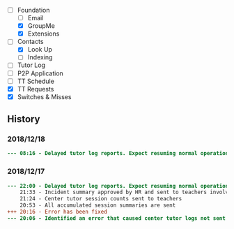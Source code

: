 - [ ] Foundation
  - [ ] Email
  - [x] GroupMe
  - [x] Extensions
- [ ] Contacts
  - [x] Look Up
  - [ ] Indexing
- [ ] Tutor Log
- [ ] P2P Application
- [ ] TT Schedule
- [x] TT Requests
- [x] Switches & Misses

## History

### 2018/12/18

```diff
--- 08:16 - Delayed tutor log reports. Expect resuming normal operation by 2018/12/18 21:00
```

### 2018/12/17

```diff
--- 22:00 - Delayed tutor log reports. Expect resuming normal operation by 2018/12/18 21:00
    21:33 - Incident summary approved by HR and sent to teachers involved
    21:24 - Center tutor session counts sent to teachers
    20:53 - All accumulated session summaries are sent
+++ 20:16 - Error has been fixed
--- 20:06 - Identified an error that caused center tutor logs not sent between 2018/12/5~17
```
